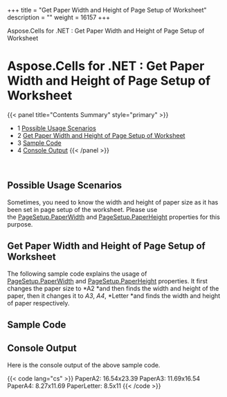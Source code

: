 +++
title = "Get Paper Width and Height of Page Setup of Worksheet" 
description = "" 
weight = 16157 
+++

Aspose.Cells for .NET : Get Paper Width and Height of Page Setup of Worksheet  

# Aspose.Cells for .NET : Get Paper Width and Height of Page Setup of Worksheet


{{< panel title="Contents Summary" style="primary" >}}
*   1 [Possible Usage Scenarios](#GetPaperWidthandHeightofPageSetupofWorksheet-PossibleUsageScenarios)
*   2 [Get Paper Width and Height of Page Setup of Worksheet](#GetPaperWidthandHeightofPageSetupofWorksheet-GetPaperWidthandHeightofPageSetupofWorksheet)
*   3 [Sample Code](#GetPaperWidthandHeightofPageSetupofWorksheet-SampleCode)
*   4 [Console Output](#GetPaperWidthandHeightofPageSetupofWorksheet-ConsoleOutput)
{{< /panel >}}
 

 

## Possible Usage Scenarios

Sometimes, you need to know the width and height of paper size as it has been set in page setup of the worksheet. Please use the [PageSetup.PaperWidth](https://apireference.aspose.com/net/cells/aspose.cells/pagesetup/properties/paperwidth) and [PageSetup.PaperHeight](https://apireference.aspose.com/net/cells/aspose.cells/pagesetup/properties/paperheight) properties for this purpose.

## Get Paper Width and Height of Page Setup of Worksheet

The following sample code explains the usage of [PageSetup.PaperWidth](https://apireference.aspose.com/net/cells/aspose.cells/pagesetup/properties/paperwidth) and [PageSetup.PaperHeight](https://apireference.aspose.com/net/cells/aspose.cells/pagesetup/properties/paperheight) properties. It first changes the paper size to *A2 *and then finds the width and height of the paper, then it changes it to *A3*, *A4*, *Letter *and finds the width and height of paper respectively.

## Sample Code

## Console Output

Here is the console output of the above sample code.

{{< code lang="cs" >}}
PaperA2: 16.54x23.39
PaperA3: 11.69x16.54
PaperA4: 8.27x11.69
PaperLetter: 8.5x11
{{< /code >}}

